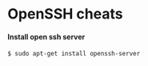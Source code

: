 OpenSSH cheats
==============

#### Install open ssh server

	$ sudo apt-get install openssh-server
